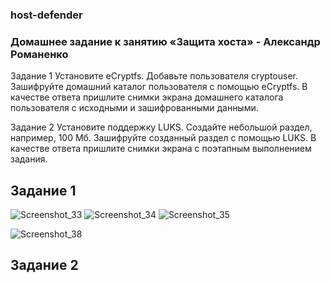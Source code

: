### host-defender


###  Домашнее задание к занятию «Защита хоста» - Александр Романенко

Задание 1
Установите eCryptfs.
Добавьте пользователя cryptouser.
Зашифруйте домашний каталог пользователя с помощью eCryptfs.
В качестве ответа пришлите снимки экрана домашнего каталога пользователя с исходными и зашифрованными данными.


Задание 2
Установите поддержку LUKS.
Создайте небольшой раздел, например, 100 Мб.
Зашифруйте созданный раздел с помощью LUKS.
В качестве ответа пришлите снимки экрана с поэтапным выполнением задания.

## Задание 1


![Screenshot_33](https://github.com/user-attachments/assets/e81b143c-15a4-4e5d-a56b-d9efde7acdf5)
![Screenshot_34](https://github.com/user-attachments/assets/fadf6f55-31cf-4a25-bb03-0ea1b74c308a)
![Screenshot_35](https://github.com/user-attachments/assets/e0e2e909-81d9-4bd3-b5fa-e2d5103503d6)


![Screenshot_38](https://github.com/user-attachments/assets/d2d3dd28-7c0e-4d06-8730-dadb4310fbd3)


## Задание 2



